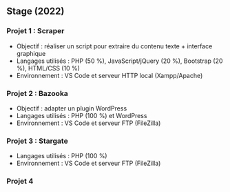 ## Stage (2022)

### Projet 1 : Scraper
- Objectif : réaliser un script pour extraire du contenu texte + interface graphique
- Langages utilisés : PHP (50 %), JavaScript/jQuery (20 %), Bootstrap (20 %), HTML/CSS (10 %)
- Environnement : VS Code et serveur HTTP local (Xampp/Apache)

### Projet 2 : Bazooka
- Objectif : adapter un plugin WordPress
- Langages utilisés : PHP (100 %) et WordPress
- Environnement : VS Code et serveur FTP (FileZilla)

### Projet 3 : Stargate
- Langages utilisés : PHP (100 %)
- Environnement : VS Code et serveur FTP (FileZilla)

### Projet 4
